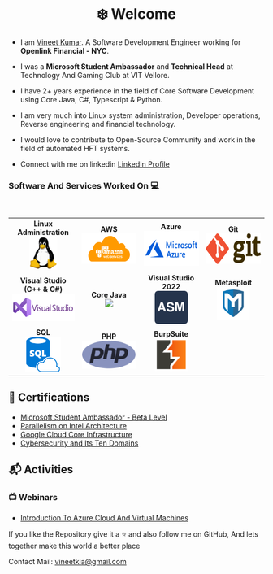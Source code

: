 <h1 align="center"> ❄️ Welcome </h1>


* I am [Vineet Kumar](https://www.linkedin.com/in/-vineet/). A Software Development Engineer working for <b>Openlink Financial - NYC</b>.

* I was a <b>Microsoft Student Ambassador</b> and <b>Technical Head</b> at Technology And Gaming Club at VIT Vellore.

* I have 2+ years experience in the field of Core Software Development using Core Java, C#, Typescript & Python.
  
* I am very much into Linux system administration, Developer operations, Reverse engineering and financial technology.
  
* I would love to contribute to Open-Source Community and work in the field of automated HFT systems.

* Connect with me on linkedin [LinkedIn Profile](https://www.linkedin.com/in/-vineet/)

### Software And Services Worked On :computer:

<br>
<table>
<tbody>
<tr>

  <td align="center" width="20%">
    <span><b><center>Linux Administration</center></b></span> 
    <img height=65px src="https://raw.githubusercontent.com/vineetkia/vineetkia/main/LOGO/Linux.png"> 
  </td>
  <td align="center" width="20%">
    <span><b><center>AWS</center></b></span> 
    <img height=60px src="https://raw.githubusercontent.com/vineetkia/vineetkia/main/LOGO/AWS.png"> 
  </td>
  <td align="center" width="20%">
    <span><b><center>Azure</center></b></span> 
    <img height=69px src="https://raw.githubusercontent.com/vineetkia/vineetkia/main/LOGO/Azure.png"> 
  </td>
  <td align="center" width="20%">
    <span><b><center>Git</center></b></span> 
    <img height=60px src="https://raw.githubusercontent.com/vineetkia/vineetkia/main/LOGO/Git.png"> 
  </td>

</tr>
<tr>
  <td align="center" width="20%">
    <span><b><center>Visual Studio (C++ & C#)</center></b></span> 
    <img height=55px src="https://raw.githubusercontent.com/vineetkia/vineetkia/main/LOGO/Visual%20Studio.png"> 
  </td>
  <td align="center" width="20%">
    <span><b><center>Core Java</center></b></span> 
    <img height=55px src="https://raw.githubusercontent.com/vineetkia/vineetkia/main/LOGO/java.png"> 
  </td>


  <td align="center" width="20%">
    <span><b><center>Visual Studio 2022</center></b></span> 
    <img height=65px src="https://raw.githubusercontent.com/vineetkia/vineetkia/main/LOGO/ASM.svg"> 
  </td>
  <td align="center" width="20%">
    <span><b><center>Metasploit</center></b></span> 
    <img height=65px src="https://raw.githubusercontent.com/vineetkia/vineetkia/main/LOGO/Metasploit.png"> 
  </td>


</tr>


<tr>

<td align="center" width="20%">
 <span><b><center>SQL</center></b></span> 
<img height=70px src="https://raw.githubusercontent.com/vineetkia/vineetkia/main/LOGO/SQL.png"> 
</td>
<td align="center" width="20%">
<span><b><center>PHP</center></b></span> 
<img height=55px src="https://raw.githubusercontent.com/vineetkia/vineetkia/main/LOGO/PHP.png"> 
</td>
<td align="center" width="20%">
<span><b><center>BurpSuite</center></b></span> 
<img height=65px src="https://raw.githubusercontent.com/vineetkia/vineetkia/main/LOGO/BurpSuite.png"> 
</td>
</tr>


</tbody>
</table>
 
## :scroll: Certifications

- [Microsoft Student Ambassador - Beta Level](https://studentambassadors.microsoft.com/certificate/8995e659-7865-4812-8533-7c5d7b2fa2f8)
- [Parallelism on Intel Architecture](https://www.coursera.org/account/accomplishments/verify/W6L5AWMYBXJB)
- [Google Cloud Core Infrastructure](https://www.coursera.org/account/accomplishments/records/3M6GK49TTDUR) 
- [Cybersecurity and Its Ten Domains](https://www.coursera.org/account/accomplishments/verify/PHQKZPG9GRDN) 

## :mailbox_with_mail: Activities 

### :tv: Webinars
- [Introduction To Azure Cloud And Virtual Machines](https://youtu.be/RHS85A63KIE)

If you like the Repository give it a :star: and also follow me on GitHub, And lets together make this world a better place<br>

Contact Mail: [vineetkia@gmail.com](mailto:vineetkia@gmail.com)
